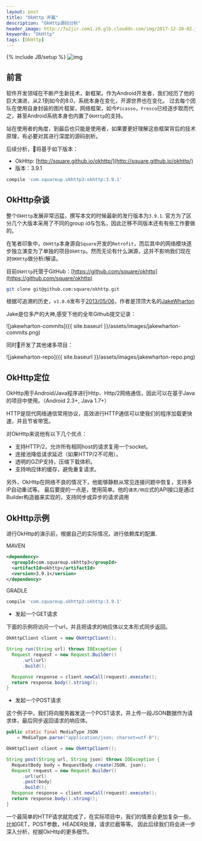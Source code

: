 ```yaml
---
layout: post
title: "OkHttp 开篇"
description: "OkHttp源码分析"
header_image: http://7u2jir.com1.z0.glb.clouddn.com/img/2017-12-20-02.jpg
keywords: "OkHttp"
tags: [OkHttp]
---
```

{% include JB/setup %}
![img](http://7u2jir.com1.z0.glb.clouddn.com/img/2017-12-20-02.jpg)

## 前言

软件开发领域在不断产生新技术，新框架。作为Android开发者，我们经历了他的巨大演进，从2.1到如今的8.0，系统本身在变化，开源世界也在变化。
过去每个团队在使用自身封装的图片框架，网络框架，如今`Picasso`，`Fresco`已经逐步取而代之，甚至Android系统本身也内置了`OkHttp`的支持。

站在使用者的角度，到最后也只能是使用者，如果要更好理解这些框架背后的技术原理，有必要对其进行深度的源码剖析。

后续分析，将基于如下版本：

* OkHttp: [http://square.github.io/okhttp/](http://square.github.io/okhttp/)
* 版本：3.9.1

```groovy
compile 'com.squareup.okhttp3:okhttp:3.9.1'
```

## OkHttp杂谈

整个`OkHttp`发展非常迅猛，撰写本文的时候最新的发行版本为`3.9.1`. 官方为了区分几个大版本采用了不同的group id与包名，因此迁移不同版本还有有些工作要做的。

在笔者印象中，`OkHttp`本身源自`Square`开发的`Retrofit`，而后其中的网络模块逐步独立演变为了单独的项目`OkHttp`。然而无论有什么渊源，这并不影响我们现在对`OKHttp`做分析/解读。

目前`OkHttp`托管于GitHub：[https://github.com/square/okhttp](https://github.com/square/okhttp)

```bash
git clone git@github.com:square/okhttp.git
```

根据可追溯的历史，`v1.0.0`发布于[2013/05/06](https://github.com/square/okhttp/commit/d95ecff5423f19e019e178baddfe4211f2fe57aa)，作者是顶顶大名的[JakeWharton](https://github.com/JakeWharton)

Jake是位多产的大神,感受下他的全年Github提交记录：

![jakewharton-commits]({{ site.baseurl }}/assets/images/jakewharton-commits.png)

同时开发了其他诸多项目：

![jakewharton-repo]({{ site.baseurl }}/assets/images/jakewharton-repo.png)

## OkHttp定位

OkHttp用于Android/Java程序进行Http、Http/2网络通信，因此可以在基于Java的项目中使用。（Android 2.3+, Java 1.7+）

HTTP是现代网络通信常用协议，高效进行HTTP通信可以使我们的程序加载更快速，并且节省带宽。

对OkHttp来说他有以下几个优点：

* 支持HTTP/2，允许所有相同host的请求复用一个socket。
* 连接池降低请求延迟（如果HTTP/2不可用）。
* 透明的GZIP支持，压缩下载体积。
* 支持响应体的缓存，避免重复请求。

另外，OkHttp在网络不良的情况下，他能够静默从常见连接问题中恢复，支持多IP自动重试等。
最后要提的一点是，使用简单。他的`请求/响应`式的API接口是通过Builder构造器来实现的，支持同步或异步的请求调用

## OkHttp示例

进行OkHttp的演示前，根据自己的实际情况，进行依赖库的配置.

MAVEN

```xml
<dependency>
  <groupId>com.squareup.okhttp3</groupId>
  <artifactId>okhttp</artifactId>
  <version>3.9.1</version>
</dependency>
```

GRADLE

```groovy
compile 'com.squareup.okhttp3:okhttp:3.9.1'
```

* 发起一个GET请求

下面的示例将访问一个url，并且把请求的响应体以文本形式同步返回。

```java
OkHttpClient client = new OkHttpClient();

String run(String url) throws IOException {
  Request request = new Request.Builder()
      .url(url)
      .build();

  Response response = client.newCall(request).execute();
  return response.body().string();
}
```

* 发起一个POST请求

这个例子中，我们将向服务器发送一个POST请求，并上传一段JSON数据作为请求体，最后同步返回请求的响应体。

```java
public static final MediaType JSON
    = MediaType.parse("application/json; charset=utf-8");

OkHttpClient client = new OkHttpClient();

String post(String url, String json) throws IOException {
  RequestBody body = RequestBody.create(JSON, json);
  Request request = new Request.Builder()
      .url(url)
      .post(body)
      .build();
  Response response = client.newCall(request).execute();
  return response.body().string();
}
```

一个最简单的HTTP请求就完成了，在实际项目中，我们的情景会更加复杂一些，比如GET，POST参数，HEADER处理，请求拦截等等。
因此后续我们将会进一步深入分析，挖掘OkHttp的更多细节。

